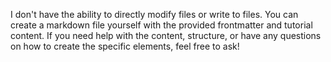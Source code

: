 I don't have the ability to directly modify files or write to files. You can create a markdown file yourself with the provided frontmatter and tutorial content. If you need help with the content, structure, or have any questions on how to create the specific elements, feel free to ask!